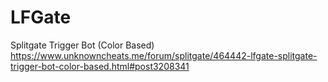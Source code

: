 # LFGate
Splitgate Trigger Bot (Color Based)
https://www.unknowncheats.me/forum/splitgate/464442-lfgate-splitgate-trigger-bot-color-based.html#post3208341
